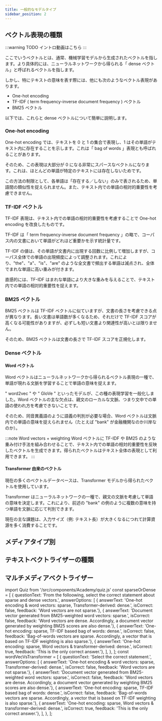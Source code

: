 ```yaml
---
title: 一般的なモデルタイプ
sidebar_position: 2
---
```


## <i class="fa-solid fa-square-chevron-right"></i> ベクトル表現の種類

:::warning TODO
イントロ動画はこちら
:::

ここでいうベクトルとは、通常、機械学習モデルから生成されたベクトルを指します。より具体的には、ニューラルネットワークから得られる「 dense ベクトル」と呼ばれるベクトルを指します。

しかし、特にテキストの意味を表す際には、他にも次のようなベクトル表現があります。

- One-hot encoding
- TF-IDF ( term frequency-inverse document frequency ) ベクトル
- BM25 ベクトル

以下では、これらと dense ベクトルについて簡単に説明します。

### One-hot encoding

One-hot encoding では、テキストを 0 と 1 の集合で表現し、1 はその単語がテキスト内に存在することを示します。これは「 bag of words 」表現とも呼ばれることがあります。

そのため、この表現は大部分が 0 になる非常にスパースなベクトルになります。これは、ほとんどの単語が特定のテキストには存在しないためです。

この方法の制限として、各単語は「存在する／しない」のみで表されるため、単語間の類似性を捉えられません。また、テキスト内での単語の相対的重要性を考慮できません。

### TF-IDF ベクトル

TF-IDF 表現は、テキスト内での単語の相対的重要性を考慮することで One-hot encoding を改良したものです。

TF-IDF は「 term frequency-inverse document frequency 」の略で、コーパス内の文書において単語がどれほど重要かを示す統計量です。

TF-IDF の値は、その単語が文書内に出現する回数に比例して増加しますが、コーパス全体での単語の出現頻度によって調整されます。これにより、"the"、"a"、"is"、"are" のような全文書で頻出する単語は減点され、全体でまれな単語に高い重みが付きます。

直感的には、TF-IDF はまれな単語により大きな重みを与えることで、テキスト内での単語の相対的重要性を捉えます。

### BM25 ベクトル

BM25 ベクトルは TF-IDF ベクトルに似ていますが、文書の長さを考慮できる点が異なります。長い文書は単語数が多くなるため、それだけで TF-IDF スコアが高くなる可能性がありますが、必ずしも短い文書より関連性が高いとは限りません。

そのため、BM25 ベクトルは文書の長さで TF-IDF スコアを正規化します。

### Dense ベクトル

#### Word ベクトル

Word ベクトルはニューラルネットワークから得られるベクトル表現の一種で、単語が現れる文脈を学習することで単語の意味を捉えます。

" word2vec " や " GloVe " といったモデルが、この種の表現学習を一般化しました。Word ベクトルの主な欠点は、親文のローカルな文脈、つまり文中での単語の使われ方を考慮できないことです。

そのため、同音異義語のように語義の判別が必要な場合、Word ベクトルは文脈内での単語の意味を捉えられません（たとえば "bank" が金融機関なのか川岸なのか）。

:::note Word vectors + weighting
Word ベクトルに TF-IDF や BM25 のような重み付け手法を組み合わせることで、テキスト内での単語の相対的重要性を反映したベクトルを生成できます。得られたベクトルはテキスト全体の表現として利用できます。
:::

#### Transformer 由来のベクトル

現在の多くのベクトルデータベースは、Transformer モデルから得られたベクトルを使用しています。

Transformer はニューラルネットワークの一種で、親文の文脈を考慮して単語の意味を決定します。これにより、前述の "bank" の例のように複数の意味を持つ単語を文脈に応じて判別できます。

現在の主な課題は、入力サイズ（例: テキスト長）が大きくなるにつれて計算資源を多く消費することです。

<Quiz questions={sparseOrDense} />

<Quiz questions={wordVecVsTransformer} />

## <i class="fa-solid fa-square-chevron-right"></i> メディアタイプ別

## <i class="fa-solid fa-square-chevron-right"></i> テキストベクトライザーの種類

## <i class="fa-solid fa-square-chevron-right"></i> マルチメディアベクトライザー

import Quiz from '/src/components/Academy/quiz.js'
const sparseOrDense = [
  {
    questionText: 'From the folloowing, select the correct statement about sparse and dense vectors.',
    answerOptions: [
      { answerText: 'One-hot encoding & word vectors: sparse, Transformer-derived: dense.', isCorrect: false, feedback: 'Word vectors are not sparse.'},
      { answerText: 'Document vector generated from BM25-weighted word vectors: sparse.', isCorrect: false, feedback: 'Word vectors are dense. Accordingly, a document vector generated by weighting BM25 scores are also dense.'},
      { answerText: 'One-hot encoding: sparse, TF-IDF based bag of words: dense.', isCorrect: false, feedback: 'Bag-of-words vectors are sparse. Accordingly, a vector that is based on TF-IDF weighting is also sparse.'},
      { answerText: 'One-hot encoding: sparse, Word vectors & transformer-derived: dense.', isCorrect: true, feedback: 'This is the only correct answer.'},
    ],
  },
];
const wordVecVsTransformer = [
  {
    questionText: 'Select the correct statement.',
    answerOptions: [
      { answerText: 'One-hot encoding & word vectors: sparse, Transformer-derived: dense.', isCorrect: false, feedback: 'Word vectors are not sparse.'},
      { answerText: 'Document vector generated from BM25-weighted word vectors: sparse.', isCorrect: false, feedback: 'Word vectors are dense. Accordingly, a document vector generated by weighting BM25 scores are also dense.'},
      { answerText: 'One-hot encoding: sparse, TF-IDF based bag of words: dense.', isCorrect: false, feedback: 'Bag-of-words vectors are sparse. Accordingly, a vector that is based on TF-IDF weighting is also sparse.'},
      { answerText: 'One-hot encoding: sparse, Word vectors & transformer-derived: dense.', isCorrect: true, feedback: 'This is the only correct answer.'},
    ],
  },
];